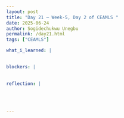 ```yaml
---
layout: post
title: "Day 21 – Week-5, Day 2 of CEAMLS "
date: 2025-06-24
author: Sogidechukwu Unegbu
permalink: /day21.html
tags: ["CEAMLS"]

what_i_learned: |  

  
blockers: |
  
  
reflection: |
  

  
   
---
```


